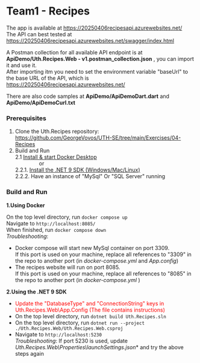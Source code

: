 # Team1 - Recipes

The app is available at https://20250406recipesapi.azurewebsites.net/    
The API can best tested at https://20250406recipesapi.azurewebsites.net/swagger/index.html 

A Postman collection for all available API endpoint is at **ApiDemo/Uth.Recipes.Web - v1.postman_collection.json** , you can import it and use it.    
After importing itm you need to set the environment variable "baseUrl" to the base URL of the API, which is https://20250406recipesapi.azurewebsites.net/    

There are also code samples at **ApiDemo/ApiDemoDart.dart** and **ApiDemo/ApiDemoCurl.txt**

### Prerequisites

1. Clone the Uth.Recipes repository: https://github.com/GeorgeVovos/UTH-SE/tree/main/Exercises/04-Recipes
2. Build and Run         
2.1 [Install & start Docker Desktop](https://docs.docker.com/engine/install/)   
&nbsp;&nbsp;&nbsp;&nbsp;&nbsp;&nbsp;&nbsp;&nbsp;&nbsp;&nbsp;&nbsp;&nbsp;&nbsp;&nbsp;&nbsp;&nbsp;or   
2.2.1. [Install the .NET 9 SDK (Windows/Mac/Linux)](https://dotnet.microsoft.com/en-us/download/dotnet/9.0)   
2.2.2. Have an instance of "MySql" Or "SQL Server" running

### Build and Run

**1.Using Docker**    

On the top level directory, run `docker compose up`   
Navigate to `http://localhost:8085/`   
When finished, run `docker compose down`    
*Troubleshooting*:   
- Docker compose will start new MySql container on port 3309.   
  If this port is used on your machine,
replace all references to "3309" in the repo to another port (in *docker-compose.yml* and *App.config*)
- The recipes website will run on port 8085.    
  If this port is used on your machine, replace all references to "8085" in the repo to another port (in *docker-compose.yml* )

**2.Using the .NET 9 SDK**   
- <span style="color:red">Update the "DatabaseType" and "ConnectionString" keys in Uth.Recipes.Web\App.Config (The file contains instructions)</span>
- On the top level directory, run `dotnet build Uth.Recipes.sln`   
- On the top level directory, run `dotnet run --project ./Uth.Recipes.Web/Uth.Recipes.Web.csproj`   
- Navigate to `http://localhost:5230`   
*Troubleshooting*: If port 5230 is used, update *Uth.Recipes.Web\Properties\launchSettings.json** and try the above steps again
